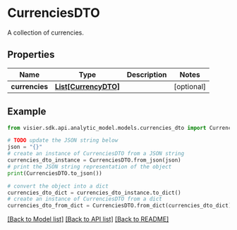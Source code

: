 # CurrenciesDTO

A collection of currencies.

## Properties

Name | Type | Description | Notes
------------ | ------------- | ------------- | -------------
**currencies** | [**List[CurrencyDTO]**](CurrencyDTO.md) |  | [optional] 

## Example

```python
from visier.sdk.api.analytic_model.models.currencies_dto import CurrenciesDTO

# TODO update the JSON string below
json = "{}"
# create an instance of CurrenciesDTO from a JSON string
currencies_dto_instance = CurrenciesDTO.from_json(json)
# print the JSON string representation of the object
print(CurrenciesDTO.to_json())

# convert the object into a dict
currencies_dto_dict = currencies_dto_instance.to_dict()
# create an instance of CurrenciesDTO from a dict
currencies_dto_from_dict = CurrenciesDTO.from_dict(currencies_dto_dict)
```
[[Back to Model list]](../README.md#documentation-for-models) [[Back to API list]](../README.md#documentation-for-api-endpoints) [[Back to README]](../README.md)


